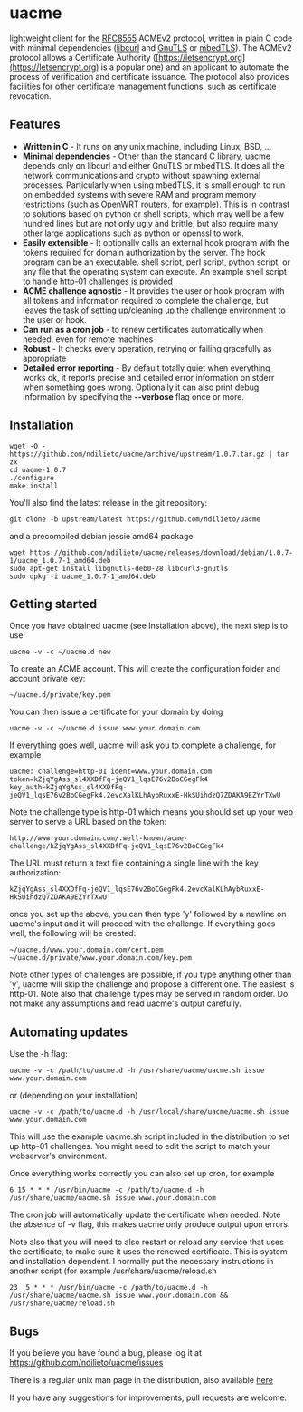 # uacme
lightweight client for the [RFC8555](https://tools.ietf.org/html/rfc8555) 
ACMEv2 protocol, written in plain C code with minimal dependencies
([libcurl](https://curl.haxx.se/libcurl) and [GnuTLS](https://gnutls.org)
or [mbedTLS](https://tls.mbed.org)). The ACMEv2 protocol allows a 
Certificate Authority ([https://letsencrypt.org](https://letsencrypt.org)
is a popular one) and an applicant to automate the process of 
verification and certificate issuance. The protocol also provides 
facilities for other certificate management functions, such as
certificate revocation.

## Features
* **Written in C** - It runs on any unix machine, including Linux, BSD, ...
* **Minimal dependencies** - Other than the standard C library, uacme 
depends only on libcurl and either GnuTLS or mbedTLS. It does all the
network communications and crypto without spawning external processes.
Particularly when using mbedTLS, it is small enough to run on embedded
systems with severe RAM and program memory restrictions (such as OpenWRT
routers, for example).  This is in contrast to solutions based on python
or shell scripts, which may well be a few hundred lines but are not only
ugly and brittle, but also require many other large applications such
as python or openssl to work.
* **Easily extensible** - It optionally calls an external hook program
with the tokens required for domain authorization by the server. The 
hook program can be an executable, shell script, perl script, python 
script, or any file that the operating system can execute. An example
shell script to handle http-01 challenges is provided
* **ACME challenge agnostic** - It provides the user or hook program
with all tokens and information required to complete the challenge,
but leaves the task of setting up/cleaning up the challenge environment
to the user or hook.
* **Can run as a cron job** - to renew certificates automatically 
when needed, even for remote machines
* **Robust** - It checks every operation, retrying or failing gracefully
as appropriate
* **Detailed error reporting** - By default totally quiet when everything
works ok, it reports precise and detailed error information on stderr 
when something goes wrong. Optionally it can also print debug information
by specifying the **--verbose** flag once or more.

## Installation
```
wget -O - https://github.com/ndilieto/uacme/archive/upstream/1.0.7.tar.gz | tar zx
cd uacme-1.0.7
./configure
make install
```
You'll also find the latest release in the git repository:
```
git clone -b upstream/latest https://github.com/ndilieto/uacme
```
and a precompiled debian jessie amd64 package
```
wget https://github.com/ndilieto/uacme/releases/download/debian/1.0.7-1/uacme_1.0.7-1_amd64.deb
sudo apt-get install libgnutls-deb0-28 libcurl3-gnutls 
sudo dpkg -i uacme_1.0.7-1_amd64.deb
```

## Getting started

Once you have obtained uacme (see Installation above), the next step is to use
```
uacme -v -c ~/uacme.d new
```
To create an ACME account. This will create the configuration folder and account
private key:
```
~/uacme.d/private/key.pem
```
You can then issue a certificate for your domain by doing 
```
uacme -v -c ~/uacme.d issue www.your.domain.com
```
If everything goes well, uacme will ask you to complete a challenge, for example
```
uacme: challenge=http-01 ident=www.your.domain.com token=kZjqYgAss_sl4XXDfFq-jeQV1_lqsE76v2BoCGegFk4
key_auth=kZjqYgAss_sl4XXDfFq-jeQV1_lqsE76v2BoCGegFk4.2evcXalKLhAybRuxxE-HkSUihdzQ7ZDAKA9EZYrTXwU
```
Note the challenge type is http-01 which means you should set up your web server
to serve a URL based on the token:
```
http://www.your.domain.com/.well-known/acme-challenge/kZjqYgAss_sl4XXDfFq-jeQV1_lqsE76v2BoCGegFk4
```
The URL must return a text file containing a single line with the key authorization:
```
kZjqYgAss_sl4XXDfFq-jeQV1_lqsE76v2BoCGegFk4.2evcXalKLhAybRuxxE-HkSUihdzQ7ZDAKA9EZYrTXwU
```
once you set up the above, you can then type 'y' followed by a newline on uacme's
input and it will proceed with the challenge. If everything goes well, the following
will be created:
```
~/uacme.d/www.your.domain.com/cert.pem
~/uacme.d/private/www.your.domain.com/key.pem
```
Note other types of challenges are possible, if you type anything other than 'y',
uacme will skip the challenge and propose a different one. The easiest is http-01.
Note also that challenge types may be served in random order. Do not make any
assumptions and read uacme's output carefully.

## Automating updates
Use the -h flag:
```
uacme -v -c /path/to/uacme.d -h /usr/share/uacme/uacme.sh issue www.your.domain.com
```
or (depending on your installation)
```
uacme -v -c /path/to/uacme.d -h /usr/local/share/uacme/uacme.sh issue www.your.domain.com
```
This will use the example uacme.sh script included in the distribution to 
set up http-01 challenges. You might need to edit the script to match your
webserver's environment.

Once everything works correctly you can also set up cron, for example
```
6 15 * * * /usr/bin/uacme -c /path/to/uacme.d -h /usr/share/uacme/uacme.sh issue www.your.domain.com 
```
The cron job will automatically update the certificate when needed. 
Note the absence of -v flag, this makes uacme only produce output upon errors.

Note also that you will need to also restart or reload any service
that uses the certificate, to make sure it uses the renewed certificate.
This is system and installation dependent. I normally put the necessary
instructions in another script (for example /usr/share/uacme/reload.sh
```
23  5 * * * /usr/bin/uacme -c /path/to/uacme.d -h /usr/share/uacme/uacme.sh issue www.your.domain.com && /usr/share/uacme/reload.sh
```
## Bugs
If you believe you have found a bug, please log it at https://github.com/ndilieto/uacme/issues

There is a regular unix man page in the distribution, also available
[here](https://ndilieto.github.com/uacme)

If you have any suggestions for improvements, pull requests are welcome.
